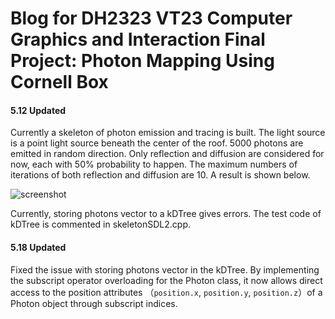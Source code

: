 # Blog for DH2323 VT23 Computer Graphics and Interaction Final Project: Photon Mapping Using Cornell Box
#### 5.12 Updated

Currently a skeleton of photon emission and tracing is built. The light source is a point light source beneath the center of the roof. 5000 photons are emitted in random direction. Only reflection and diffusion are considered for now, each with 50% probability to happen. The maximum numbers of iterations of both reflection and diffusion are 10. A result is shown below.

![screenshot](https://github.com/BruceWayne-Batty/CGI_Project_PhotonMapping/assets/128699437/5da9b2e1-aea6-4f19-9a69-5f2b9e1c3142)

Currently, storing photons vector to a kDTree gives errors. The test code of kDTree is commented in skeletonSDL2.cpp.



#### 5.18 Updated

Fixed the issue with storing photons vector in the kDTree. By implementing the subscript operator overloading for the Photon class, it now allows direct access to the position attributes （`position.x`, `position.y`, `position.z`）of a Photon object through subscript indices.